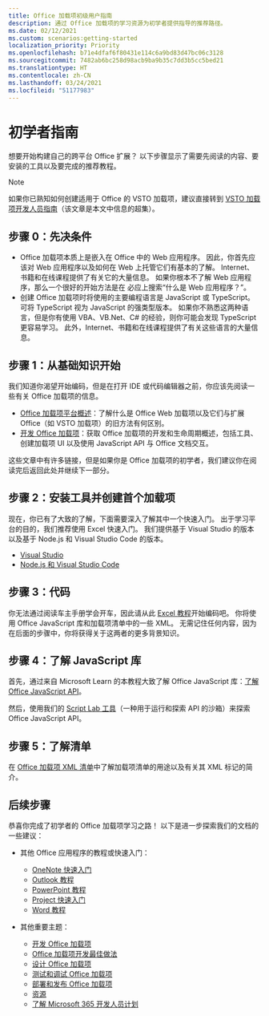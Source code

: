 ```yaml
---
title: Office 加载项初级用户指南
description: 通过 Office 加载项的学习资源为初学者提供指导的推荐路径。
ms.date: 02/12/2021
ms.custom: scenarios:getting-started
localization_priority: Priority
ms.openlocfilehash: b71e4dfaf6f80431e114c6a9bd83d47bc06c3128
ms.sourcegitcommit: 7482ab6bc258d98acb9ba9b35c7dd3b5cc5bed21
ms.translationtype: HT
ms.contentlocale: zh-CN
ms.lasthandoff: 03/24/2021
ms.locfileid: "51177983"
---
```

# <a name="beginners-guide"></a>初学者指南

想要开始构建自己的跨平台 Office 扩展？ 以下步骤显示了需要先阅读的内容、要安装的工具以及要完成的推荐教程。

> [!NOTE]
> 如果你已熟知如何创建适用于 Office 的 VSTO 加载项，建议直接转到 [VSTO 加载项开发人员指南](learning-path-transition.md)（该文章是本文中信息的超集）。

## <a name="step-0-prerequisites"></a>步骤 0：先决条件

- Office 加载项本质上是嵌入在 Office 中的 Web 应用程序。 因此，你首先应该对 Web 应用程序以及如何在 Web 上托管它们有基本的了解。 Internet、书籍和在线课程提供了有关它的大量信息。 如果你根本不了解 Web 应用程序，那么一个很好的开始方法是在 必应上搜索“什么是 Web 应用程序？”。
- 创建 Office 加载项时将使用的主要编程语言是 JavaScript 或 TypeScript。 可将 TypeScript 视为 JavaScript 的强类型版本。 如果你不熟悉这两种语言，但是你有使用 VBA、VB.Net、C# 的经验，则你可能会发现 TypeScript 更容易学习。 此外，Internet、书籍和在线课程提供了有关这些语言的大量信息。

## <a name="step-1-begin-with-fundamentals"></a>步骤 1：从基础知识开始

我们知道你渴望开始编码，但是在打开 IDE 或代码编辑器之前，你应该先阅读一些有关 Office 加载项的信息。

- [Office 加载项平台概述](office-add-ins.md)：了解什么是 Office Web 加载项以及它们与扩展 Office（如 VSTO 加载项）的旧方法有何区别。
- [开发 Office 加载项](../develop/develop-overview.md)：获取 Office 加载项的开发和生命周期概述，包括工具、创建加载项 UI 以及使用 JavaScript API 与 Office 文档交互。

这些文章中有许多链接，但是如果你是 Office 加载项的初学者，我们建议你在阅读完后返回此处并继续下一部分。

## <a name="step-2-install-tools-and-create-your-first-add-in"></a>步骤 2：安装工具并创建首个加载项

现在，你已有了大致的了解，下面需要深入了解其中一个快速入门。 出于学习平台的目的，我们推荐使用 Excel 快速入门。 我们提供基于 Visual Studio 的版本以及基于 Node.js 和 Visual Studio Code 的版本。

- [Visual Studio](../quickstarts/excel-quickstart-jquery.md?tabs=visualstudio)
- [Node.js 和 Visual Studio Code](../quickstarts/excel-quickstart-jquery.md?tabs=yeomangenerator)

## <a name="step-3-code"></a>步骤 3：代码

你无法通过阅读车主手册学会开车，因此请从此 [Excel 教程](../tutorials/excel-tutorial.md)开始编码吧。 你将使用 Office JavaScript 库和加载项清单中的一些 XML。 无需记住任何内容，因为在后面的步骤中，你将获得关于这两者的更多背景知识。

## <a name="step-4-understand-the-javascript-library"></a>步骤 4：了解 JavaScript 库

首先，通过来自 Microsoft Learn 的本教程大致了解 Office JavaScript 库：[了解 Office JavaScript API](/learn/modules/understand-office-javascript-apis/index)。

然后，使用我们的 [Script Lab 工具](explore-with-script-lab.md)（一种用于运行和探索 API 的沙箱）来探索 Office JavaScript API。

## <a name="step-5-understand-the-manifest"></a>步骤 5：了解清单

在 [Office 加载项 XML 清单](../develop/add-in-manifests.md)中了解加载项清单的用途以及有关其 XML 标记的简介。

## <a name="next-steps"></a>后续步骤

恭喜你完成了初学者的 Office 加载项学习之路！ 以下是进一步探索我们的文档的一些建议：

- 其他 Office 应用程序的教程或快速入门：

  - [OneNote 快速入门](../quickstarts/onenote-quickstart.md)
  - [Outlook 教程](/outlook/add-ins/addin-tutorial)
  - [PowerPoint 教程](../tutorials/powerpoint-tutorial.md)
  - [Project 快速入门](../quickstarts/project-quickstart.md)
  - [Word 教程](../tutorials/word-tutorial.md)

- 其他重要主题：

  - [开发 Office 加载项](../develop/develop-overview.md)
  - [Office 加载项开发最佳做法](../concepts/add-in-development-best-practices.md)
  - [设计 Office 加载项](../design/add-in-design.md)
  - [测试和调试 Office 加载项](../testing/test-debug-office-add-ins.md)
  - [部署和发布 Office 加载项](../publish/publish.md)
  - [资源](../resources/resources-links-help.md)
  - [了解 Microsoft 365 开发人员计划](https://developer.microsoft.com/microsoft-365/dev-program)
